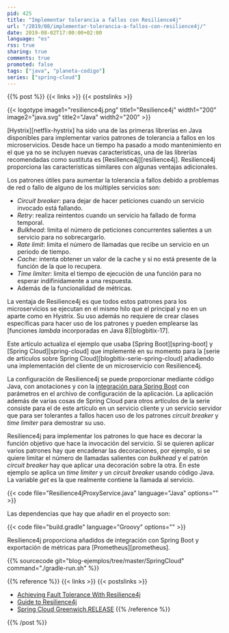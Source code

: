 ```yaml
---
pid: 425
title: "Implementar tolerancia a fallos con Resilience4j"
url: "/2019/08/implementar-tolerancia-a-fallos-con-resilience4j/"
date: 2019-08-02T17:00:00+02:00
language: "es"
rss: true
sharing: true
comments: true
promoted: false
tags: ["java", "planeta-codigo"]
series: ["spring-cloud"]
---
```


{{% post %}}
{{< links >}}
{{< postslinks >}}

{{< logotype image1="resilience4j.png" title1="Resilience4j" width1="200" image2="java.svg" title2="Java" width2="200" >}}

[Hystrix][netflix-hystrix] ha sido una de las primeras librerías en Java disponibles para implementar varios patrones de tolerancia a fallos en los microservicios. Desde hace un tiempo ha pasado a modo mantenimiento en el que ya no se incluyen nuevas características, una de las librerías recomendadas como sustituta es [Resilience4j][resilience4j]. Resilience4j proporciona las características similares con algunas ventajas adicionales.

Los patrones útiles para aumentar la tolerancia a fallos debido a problemas de red o fallo de alguno de los múltiples servicios son:

* _Circuit breaker_: para dejar de hacer peticiones cuando un servicio invocado está fallando.
* _Retry_: realiza reintentos cuando un servicio ha fallado de forma temporal.
* _Bulkhead_: limita el número de peticiones concurrentes salientes a un servicio para no sobrecargarlo.
* _Rate limit_: limita el número de llamadas que recibe un servicio en un periodo de tiempo.
* _Cache_: intenta obtener un valor de la cache y si no está presente de la función de la que lo recupera.
* _Time limiter_: limita el tiempo de ejecución de una función para no esperar indifinidamente a una respuesta.
* Además de la funcionalidad de métricas.

La ventaja de Resilience4j es que todos estos patrones para los microservicios se ejecutan en el mismo hilo que el principal y no en un aparte como en Hystrix. Su uso además no requiere de crear clases específicas para hacer uso de los patrones y pueden emplearse las [funciones _lambda_ incorporadas en Java 8][blogbitix-17].

Este artículo actualiza el ejemplo que usaba [Spring Boot][spring-boot] y [Spring Cloud][spring-cloud] que implementé en su momento para la [serie de artículos sobre Spring Cloud][blogbitix-serie-spring-cloud] añadiendo una implementación del cliente de un microservicio con Resilience4j.

La configuración de Resilience4j se puede proporcionar mediante código Java, con anotaciones y con la [integración para Spring Boot](https://resilience4j.readme.io/docs/getting-started-3) con parámetros en el archivo de configuración de la aplicación. La aplicación además de varias cosas de Spring Cloud para otros artículos de la serie consiste para el de este artículo en un servicio cliente y un servicio servidor que para ser tolerantes a fallos hacen uso de los patrones _circuit breaker_ y _time limiter_ para demostrar su uso.

Resilience4j para implementar los patrones lo que hace es decorar la función objetivo que hace la invocación del servicio. Si se quieren aplicar varios patrones hay que encadenar las decoraciones, por ejemplo, si se quiere limitar el número de llamadas salientes con _bulkhead_ y el patrón _circuit breaker_ hay que aplicar una decoración sobre la otra. En este ejemplo se aplica un _time limiter_ y un _circuit breaker_ usando código Java. La variable _get_ es la que realmente contiene la llamada al servicio.

{{< code file="Resilience4jProxyService.java" language="Java" options="" >}}

Las dependencias que hay que añadir en el proyecto son:

{{< code file="build.gradle" language="Groovy" options="" >}}

Resilience4j proporciona añadidos de integración con Spring Boot y exportación de métricas para [Prometheus][prometheus].

{{% sourcecode git="blog-ejemplos/tree/master/SpringCloud" command="./gradle-run.sh" %}}

{{% reference %}}
{{< links >}}
{{< postslinks >}}
* [Achieving Fault Tolerance With Resilience4j](https://dzone.com/articles/resilience4j-intro)
* [Guide to Resilience4j](https://www.baeldung.com/resilience4j)
* [Spring Cloud Greenwich.RELEASE](https://spring.io/blog/2019/01/23/spring-cloud-greenwich-release-is-now-available)
{{% /reference %}}

{{% /post %}}
